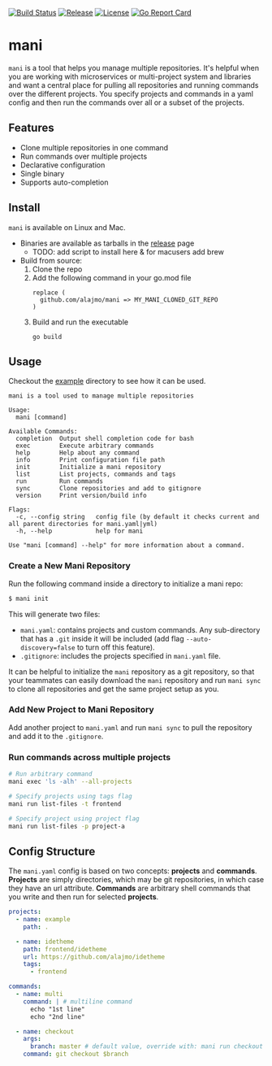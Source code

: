 [![Build Status](https://github.com/alajmo/mani/workflows/build/badge.svg)](https://github.com/alajmo/mani/actions)
[![Release](https://img.shields.io/github/release-pre/alajmo/mani.svg)](https://github.com/alajmo/mani/releases)
[![License](https://img.shields.io/badge/license-MIT-green)](https://img.shields.io/badge/license-MIT-green)
[![Go Report Card](https://goreportcard.com/badge/github.com/alajmo/mani)](https://goreportcard.com/report/github.com/alajmo/mani)

# mani

`mani` is a tool that helps you manage multiple repositories. It's helpful when you are working with microservices or multi-project system and libraries and want a central place for pulling all repositories and running commands over the different projects. You specify projects and commands in a yaml config and then run the commands over all or a subset of the projects.

## Features

- Clone multiple repositories in one command
- Run commands over multiple projects
- Declarative configuration
- Single binary
- Supports auto-completion

## Install

`mani` is available on Linux and Mac.

- Binaries are available as tarballs in the [release](https://github.com/alajmo/mani/releases) page
    - TODO: add script to install here & for macusers add brew
- Build from source:
  1.  Clone the repo
  2.  Add the following command in your go.mod file
      ```text
      replace (
        github.com/alajmo/mani => MY_MANI_CLONED_GIT_REPO
      )
      ```
  3.  Build and run the executable
      ```shell
      go build
      ```

## Usage

Checkout the [example](/example) directory to see how it can be used.

```
mani is a tool used to manage multiple repositories

Usage:
  mani [command]

Available Commands:
  completion  Output shell completion code for bash
  exec        Execute arbitrary commands
  help        Help about any command
  info        Print configuration file path
  init        Initialize a mani repository
  list        List projects, commands and tags
  run         Run commands
  sync        Clone repositories and add to gitignore
  version     Print version/build info

Flags:
  -c, --config string   config file (by default it checks current and all parent directories for mani.yaml|yml)
  -h, --help            help for mani

Use "mani [command] --help" for more information about a command.
```

### Create a New Mani Repository

Run the following command inside a directory to initialize a mani repo:

```sh
$ mani init
```

This will generate two files:

- `mani.yaml`: contains projects and custom commands. Any sub-directory that has a `.git` inside it will be included (add flag `--auto-discovery=false` to turn off this feature).
- `.gitignore`: includes the projects specified in `mani.yaml` file.

It can be helpful to initialize the `mani` repository as a git repository, so that your teammates can easily download the `mani` repository and run `mani sync` to clone all repositories and get the same project setup as you.

### Add New Project to Mani Repository

Add another project to `mani.yaml` and run `mani sync` to pull the repository and add it to the `.gitignore`.

### Run commands across multiple projects

```sh
# Run arbitrary command
mani exec 'ls -alh' --all-projects

# Specify projects using tags flag
mani run list-files -t frontend

# Specify project using project flag
mani run list-files -p project-a
```

## Config Structure

The `mani.yaml` config is based on two concepts: __projects__ and __commands__. __Projects__ are simply directories, which may be git repositories, in which case they have an url attribute. __Commands__ are arbitrary shell commands that you write and then run for selected __projects__.

```yaml
projects:
  - name: example
    path: .

  - name: idetheme
    path: frontend/idetheme
    url: https://github.com/alajmo/idetheme
    tags:
      - frontend

commands:
  - name: multi
    command: | # multiline command
      echo "1st line"
      echo "2nd line"

  - name: checkout
    args:
      branch: master # default value, override with: mani run checkout -a branch=development
    command: git checkout $branch
```

